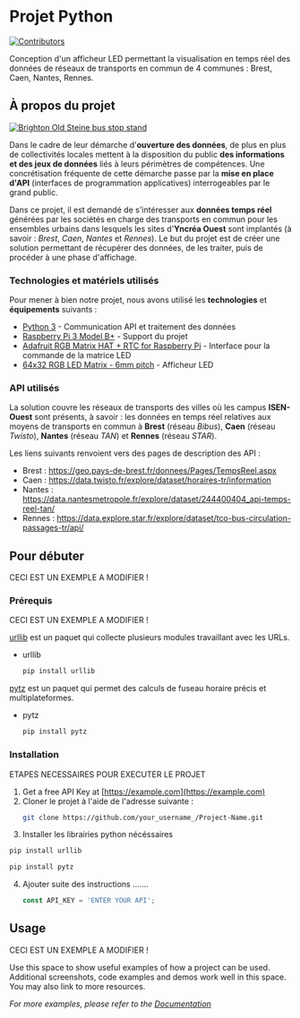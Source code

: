 # Projet Python

[![Contributors][contributors-shield]][contributors-url]

Conception d'un afficheur LED permettant la visualisation en temps réel des données de réseaux de transports en commun de 4 communes : Brest, Caen, Nantes, Rennes.

<!-- MARKDOWN LINKS & IMAGES -->
<!-- https://www.markdownguide.org/basic-syntax/#reference-style-links -->
[contributors-shield]: https://img.shields.io/github/contributors/othneildrew/Best-README-Template.svg?style=for-the-badge
[contributors-url]: https://web.isen-ouest.fr/gitlab/mkerl222/projet-python/-/graphs/master/charts/contributors
[photo-exemple]: https://upload.wikimedia.org/wikipedia/commons/thumb/6/62/Brighton_Old_Steine_bus_stop_stand_T_real_time_information_display_in_October_2013.jpeg/320px-Brighton_Old_Steine_bus_stop_stand_T_real_time_information_display_in_October_2013.jpeg

<!-- ABOUT THE PROJECT -->
## À propos du projet

[![Brighton Old Steine bus stop stand][photo-exemple]](https://commons.wikimedia.org/wiki/File:Brighton_Old_Steine_bus_stop_stand_T_real_time_information_display_in_October_2013.jpeg)

Dans le cadre de leur démarche d'**ouverture des données**, de plus en plus de collectivités locales mettent à la
disposition du public **des informations et des jeux de données** liés à leurs périmètres de compétences. Une
concrétisation fréquente de cette démarche passe par la **mise en place d'API** (interfaces de programmation
applicatives) interrogeables par le grand public.

Dans ce projet, il est demandé de s'intéresser aux **données temps réel** générées par les sociétés en charge
des transports en commun pour les ensembles urbains dans lesquels les sites d'**Yncréa Ouest** sont implantés (à
savoir : *Brest*, *Caen*, *Nantes* et *Rennes*). Le but du projet est de créer une solution permettant de récupérer des
données, de les traiter, puis de procéder à une phase d'affichage. 

### Technologies et matériels utilisés

Pour mener à bien notre projet, nous avons utilisé les **technologies** et **équipements** suivants :

* [Python 3](https://www.python.org) - Communication API et traitement des données
* [Raspberry Pi 3 Model B+](https://www.raspberrypi.com/products/raspberry-pi-3-model-b-plus/) - Support du projet
* [Adafruit RGB Matrix HAT + RTC for Raspberry Pi](https://www.adafruit.com/product/2345) - Interface pour la commande de la matrice LED
* [64x32 RGB LED Matrix - 6mm pitch](https://www.adafruit.com/product/2276) - Afficheur LED

### API utilisés

La solution couvre les réseaux de transports des villes où les campus **ISEN-Ouest** sont présents, à savoir : les données en temps réel relatives aux moyens de transports en commun à **Brest** (réseau *Bibus*), **Caen** (réseau *Twisto*), **Nantes** (réseau
*TAN*) et **Rennes** (réseau *STAR*). 

Les liens suivants renvoient vers des pages de description des API :

* Brest : https://geo.pays-de-brest.fr/donnees/Pages/TempsReel.aspx
* Caen : https://data.twisto.fr/explore/dataset/horaires-tr/information
* Nantes : https://data.nantesmetropole.fr/explore/dataset/244400404_api-temps-reel-tan/
* Rennes : https://data.explore.star.fr/explore/dataset/tco-bus-circulation-passages-tr/api/

<!-- GETTING STARTED -->
## Pour débuter

CECI EST UN EXEMPLE A MODIFIER !

### Prérequis

CECI EST UN EXEMPLE A MODIFIER !

[urllib](https://docs.python.org/fr/3/library/urllib.html) est un paquet qui collecte plusieurs modules travaillant avec les URLs.
* urllib
  ```sh
  pip install urllib
  ```
[pytz](https://pypi.org/project/pytz/) est un paquet qui permet des calculs de fuseau horaire précis et multiplateformes.
* pytz
  ```sh
  pip install pytz
  ```
  
### Installation

ETAPES NECESSAIRES POUR EXECUTER LE PROJET

1. Get a free API Key at [https://example.com](https://example.com)
2. Cloner le projet à l'aide de l'adresse suivante :
   ```sh
   git clone https://github.com/your_username_/Project-Name.git
   ```
3. Installer les librairies python nécéssaires 
  ```sh
  pip install urllib
  ```
  ```sh
  pip install pytz
  ```
4. Ajouter suite des instructions .......
   ```js
   const API_KEY = 'ENTER YOUR API';
   ```
<!-- USAGE EXAMPLES -->
## Usage

CECI EST UN EXEMPLE A MODIFIER !

Use this space to show useful examples of how a project can be used. Additional screenshots, code examples and demos work well in this space. You may also link to more resources.

_For more examples, please refer to the [Documentation](https://example.com)_